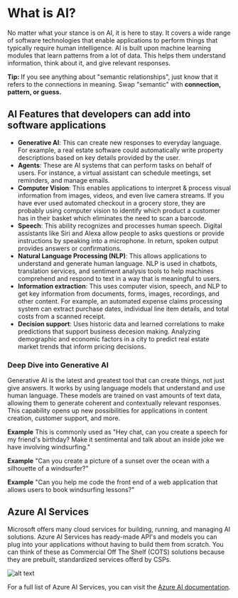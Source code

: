 # What is AI?
No matter what your stance is on AI, it is here to stay. It covers a wide range of software technologies that enable applications to perform things that typically require human intelligence. AI is built upon machine learning modules that learn patterns from a lot of data. This helps them understand information, think about it, and give relevant responses.

**Tip:** If you see anything about "semantic relationships", just know that it refers to the connections in meaning. Swap "semantic" with **connection, pattern, or guess.**

## AI Features that developers can add into software applications

+ **Generative AI**: This can create new responses to everyday language. For example, a real estate software could automatically write property descriptions based on key details provided by the user. 
+ **Agents**: These are AI systems that can perform tasks on behalf of users. For instance, a virtual assistant can schedule meetings, set reminders, and manage emails.
+ **Computer Vision**: This enables applications to interpret & process visual information from images, videos, and even live camera streams. If you have ever used automated checkout in a grocery store, they are probably using computer vision to identify which product a customer has in their basket which eliminates the need to scan a barcode.
+ **Speech**: This ability recognizes and processes human speech. Digital assistants like Siri and Alexa allow people to asks questions or provide instructions by speaking into a microphone. In return, spoken output provides answers or confirmations. 
+ **Natural Language Processing (NLP)**: This allows applications to understand and generate human language. NLP is used in chatbots, translation services, and sentiment analysis tools to help machines comprehend and respond to text in a way that is meaningful to users.
+ **Information extraction**: This uses computer vision, speech, and NLP to get key information from documents, forms, images, recordings, and other content. For example, an automated expense claims processing system can extract purchase dates, individual line item details, and total costs from a scanned receipt. 
+ **Decision support**: Uses historic data and learned correlations to make predictions that support business decesion making. Analyzing demographic and economic factors in a city to predict real estate market trends that inform pricing decisions. 

### Deep Dive into Generative AI

Generative AI is the latest and greatest tool that can create things, not just give answers. It works by using language models that understand and use human language. These models are trained on vast amounts of text data, allowing them to generate coherent and contextually relevant responses. This capability opens up new possibilities for applications in content creation, customer support, and more.

**Example** This is commonly used as "Hey chat, can you create a speech for my friend's birthday? Make it sentimental and talk about an inside joke we have involving windsurfing." 

**Example** "Can you create a picture of a sunset over the ocean with a silhouette of a windsurfer?"

**Example** "Can you help me code the front end of a web application that allows users to book windsurfing lessons?"

## Azure AI Services
Microsoft offers many cloud services for building, running, and managing AI solutions. Azure AI Services has ready-made API's and models you can plug into your applications without having to build them from scratch. You can think of these as Commercial Off The Shelf (COTS) solutions because they are prebuilt, standardized services offerd by CSPs. 

![alt text](https://i.imgur.com/QNtPllS.png)

For a full list of Azure AI Services, you can visit the [Azure AI documentation](https://learn.microsoft.com/en-us/azure/cognitive-services/). 

